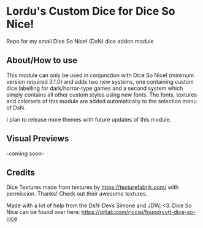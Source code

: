 # Lordu's Custom Dice for Dice So Nice!
Repo for my small Dice So Nice! (DsN) dice addon module

## About/How to use
This module can only be used in conjunction with Dice So Nice! (minimum version required 3.1.0) and adds two new systems, one containing custom dice labelling for dark/horror-type games and a second system which simply contains all other custom styles using new fonts. The fonts, textures and colorsets of this module are added automatically to the selection menu of DsN.

I plan to release more themes with future updates of this module.

## Visual Previews
-coming soon-

## Credits

Dice Textures made from textures by https://texturefabrik.com/ with permission. Thanks! Check out their awesome textures.

Made with a lot of help from the DsN-Devs Simone and JDW, <3. Dice So Nice can be found over here: https://gitlab.com/riccisi/foundryvtt-dice-so-nice

